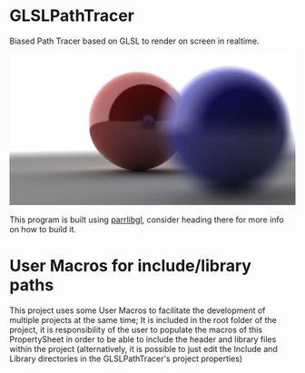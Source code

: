 # GLSLPathTracer
Biased Path Tracer based on GLSL to render on screen in realtime.

![sample 1](readme/img1.jpg)

This program is built using [parrlibgl](https://github.com/AlessandroParrotta/parrlibgl), consider heading there for more info on how to build it.

# User Macros for include/library paths
This project uses some User Macros to facilitate the development of multiple projects at the same time; 
It is included in the root folder of the project, it is responsibility of the user to populate the macros of this PropertySheet in order to be able to include the header and library files within the project (alternatively, it is possible to just edit the Include and Library directories in the GLSLPathTracer's project properties)
